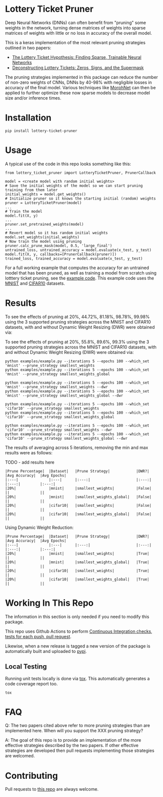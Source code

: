 # Lottery Ticket Pruner

Deep Neural Networks (DNNs) can often benefit from "pruning" some weights in the network, turning dense matrices of weights
into sparse matrices of weights with little or no loss in accuracy of the overall model.

This is a keras implementation of the most relevant pruning strategies outlined in two papers:

- [The Lottery Ticket Hypothesis: Finding Sparse, Trainable Neural Networks](https://arxiv.org/pdf/1803.03635.pdf)
- [Deconstructing Lottery Tickets: Zeros, Signs, and the Supermask](https://eng.uber.com/deconstructing-lottery-tickets/)

The pruning strategies implemented in this package can reduce the number of non-zero weights of CNNs, DNNs
by 40-98% with negligible losses in accuracy of the final model.
Various techniques like [MorphNet](https://ai.googleblog.com/2019/04/morphnet-towards-faster-and-smaller.html) can then
be applied to further optimize these now sparse models to decrease model size and/or inference times.

# Installation

    pip install lottery-ticket-pruner

# Usage

A typical use of the code in this repo looks something like this:

    from lottery_ticket_pruner import LotteryTicketPruner, PrunerCallback
    
    model = <create model with random initial weights>
    # Save the initial weights of the model so we can start pruning training from them later
    initial_weights = model.get_weights()
    # Initialize pruner so it knows the starting initial (random) weights
    pruner = LotteryTicketPruner(model)
    ...
    # Train the model
    model.fit(X, y)
    ...
    pruner.set_pretrained_weights(model)
    ...
    # Revert model so it has random initial weights
    model.set_weights(initial_weights)
    # Now train the model using pruning
    pruner.calc_prune_mask(model, 0.5, 'large_final')
    untrained_loss, untrained_accuracy = model.evaluate(x_test, y_test)
    model.fit(X, y, callbacks=[PrunerCallback(pruner)])
    trained_loss, trained_accuracy = model.evaluate(x_test, y_test)

For a full working example that computes the accuracy for an untrained model that has been pruned, as well
as training a model from scratch using lotttery ticket pruning, see the [example code](https://github.com/jim-meyer/lottery_ticket_pruner/examples/example.py).
This example code uses the [MNIST](https://keras.io/api/datasets/mnist/) and
[CIFAR10](https://keras.io/api/datasets/cifar10/) datasets.

# Results

To see the effects of pruning at 20%, 44.72%, 81.18%, 98.78%, 99.98% using the 3 supported pruning strategies across the
MNIST and CIFAR10 datasets, with and without Dynamic Weight Resizing (DWR) were obtained via:

To see the effects of pruning at 20%, 55.8%, 89.6%, 99.3% using the 3 supported pruning strategies across the
MNIST and CIFAR10 datasets, with and without Dynamic Weight Resizing (DWR) were obtained via:

    python examples/example.py --iterations 5 --epochs 100 --which_set 'mnist' --prune_strategy smallest_weights
    python examples/example.py --iterations 5 --epochs 100 --which_set 'mnist' --prune_strategy smallest_weights_global

    python examples/example.py --iterations 5 --epochs 100 --which_set 'mnist' --prune_strategy smallest_weights --dwr
    python examples/example.py --iterations 5 --epochs 100 --which_set 'mnist' --prune_strategy smallest_weights_global --dwr

    python examples/example.py --iterations 5 --epochs 100 --which_set 'cifar10' --prune_strategy smallest_weights
    python examples/example.py --iterations 5 --epochs 100 --which_set 'cifar10' --prune_strategy smallest_weights_global

    python examples/example.py --iterations 5 --epochs 100 --which_set 'cifar10' --prune_strategy smallest_weights --dwr
    python examples/example.py --iterations 5 --epochs 100 --which_set 'cifar10' --prune_strategy smallest_weights_global --dwr

The results of averaging across 5 iterations, removing the min and max results were as follows:

TODO - add results here

    |Prune Percentage|  |Dataset|   |Prune Strategy|            |DWR?|      |Avg Accuracy|  |Avg Epochs|
    |:---|              |:---|      |:---:|                     |:---:|     |:---:|         |:---:|
    |20%|               |mnist|     |smallest_weights|          |False|     ||              ||
    |20%|               |mnist|     |smallest_weights_global|   |False|     ||              ||
    |20%|               |cifar10|   |smallest_weights|          |False|     ||              ||
    |20%|               |cifar10|   |smallest_weights_global|   |False|     ||              ||

Using Dynamic Weight Reduction:

    |Prune Percentage|  |Dataset|   |Prune Strategy|            |DWR?|      |Avg Accuracy|  |Avg Epochs|
    |:---|              |:---|      |:---:|                     |:---:|     |:---:|         |:---:|
    |20%|               |mnist|     |smallest_weights|          |True|      ||              || 
    |20%|               |mnist|     |smallest_weights_global|   |True|      ||              ||
    |20%|               |cifar10|   |smallest_weights|          |True|      ||              || 
    |20%|               |cifar10|   |smallest_weights_global|   |True|      ||              ||


# Working In This Repo

The information in this section is only needed if you need to modify this package.

This repo uses Github Actions to perform [Continuous Integration checks, tests for each push, pull request](https://github.com/jim-meyer/lottery_ticket_pruner/actions).

Likewise, when a new release is tagged a new version of the package is automatically built and uploaded to [pypi](https://pypi.org).

## Local Testing

Running unit tests locally is done via [tox](https://pypi.org/project/tox/). This automatically generates a code coverage report too.

    tox

# FAQ

Q: The two papers cited above refer to more pruning strategies than are implemented here. When will you support the
XXX pruning strategy?

A: The goal of this repo is to provide an implementation of the more effective strategies described
by the two papers. If other effective strategies are developed then pull requests implementing those strategies are welcomed.

# Contributing

Pull requests to [this repo](https://github.com/jim-meyer/lottery_ticket_pruner) are always welcome.
